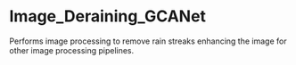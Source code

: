 # Image_Deraining_GCANet
Performs image processing to remove rain streaks enhancing the image for other image processing pipelines.

